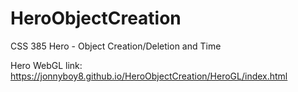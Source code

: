 # HeroObjectCreation
CSS 385 Hero - Object Creation/Deletion and Time

Hero WebGL link: https://jonnyboy8.github.io/HeroObjectCreation/HeroGL/index.html

